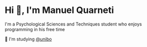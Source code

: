 # Hi 👋, I'm Manuel Quarneti

I'm a Psychological Sciences and Techniques student who enjoys programming in his free time

🏫 I'm studying [@unibo](https://github.com/unibo)
